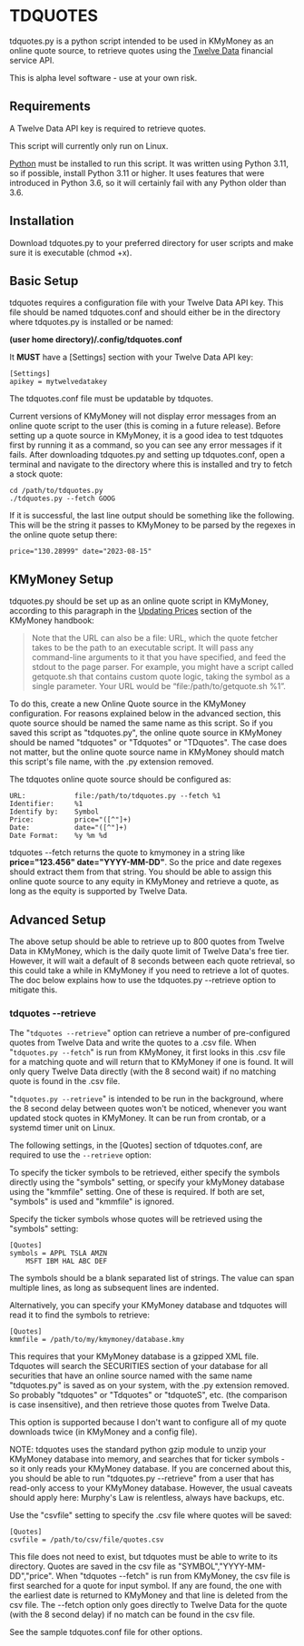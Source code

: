 # TDQUOTES
tdquotes.py is a python script intended to be used in KMyMoney as an online quote source, to retrieve quotes using the [Twelve Data](https://twelvedata.com/) financial service API. 

This is alpha level software - use at your own risk.

## Requirements
A Twelve Data API key is required to retrieve quotes.  

This script will currently only run on Linux.

[Python](https://www.python.org/) must be installed to run this script. It was written using Python 3.11, so if possible, install Python 3.11 or higher.  It uses features that were introduced in Python 3.6, so it will certainly fail with any Python older than 3.6.

## Installation
Download tdquotes.py to your preferred directory for user scripts and make sure it is executable (chmod +x).

## Basic Setup
tdquotes requires a configuration file with your Twelve Data API key. This file should be named tdquotes.conf and should either be in the directory where tdquotes.py is installed or be named:

**(user home directory)/.config/tdquotes.conf** 

It **MUST** have a [Settings] section with your Twelve Data API key:

```properties
[Settings] 
apikey = mytwelvedatakey
```
The tdquotes.conf file must be updatable by tdquotes.

Current versions of KMyMoney will not display error messages from an online quote script to the user (this is coming in a future release). Before setting up a quote source in KMyMoney, it is a good idea to test tdquotes first by running it as a command, so you can see any error messages if it fails. After downloading tdquotes.py and setting up tdquotes.conf, open a terminal and navigate to the directory where this is installed and try to fetch a stock quote:

```
cd /path/to/tdquotes.py
./tdquotes.py --fetch GOOG
```
If it is successful, the last line output should be something like the following.  This will be the string it passes to KMyMoney to be parsed by the regexes in the online quote setup there:

```
price="130.28999" date="2023-08-15"
```

## KMyMoney Setup
tdquotes.py should be set up as an online quote script in KMyMoney, according to this paragraph in the [Updating Prices](https://docs.kde.org/stable5/en/kmymoney/kmymoney/details.investments.prices.html#details.investments.onlinequotes) section of the KMyMoney handbook:

> Note that the URL can also be a file: URL, which the quote fetcher takes to be the path to an executable script. It will pass any command-line arguments to it that you have specified, and feed the stdout to the page parser. For example, you might have a script called getquote.sh that contains custom quote logic, taking the symbol as a single parameter. Your URL would be “file:/path/to/getquote.sh %1”.

To do this, create a new Online Quote source in the KMyMoney configuration.  For reasons explained below in the advanced section, this quote source should be named the same name as this script. So if you saved this script as "tdquotes.py", the online quote source in KMyMoney should be named "tdquotes" or "Tdquotes" or "TDquotes".  The case does not matter, but the online quote source name in KMyMoney should match this script's file name, with the .py extension removed.

The tdquotes online quote source should be configured as:

```
URL:            file:/path/to/tdquotes.py --fetch %1
Identifier:     %1
Identify by:    Symbol
Price:          price="([^"]+)
Date:           date="([^"]+)
Date Format:    %y %m %d

```
tdquotes --fetch returns the quote to kmymoney in a string like  **price="123.456" date="YYYY-MM-DD"**. So the price and date regexes should extract them from that string. You should be able to assign this online quote source to any equity in KMyMoney and retrieve a quote, as long as the equity is supported by Twelve Data.

## Advanced Setup
The above setup should be able to retrieve up to 800 quotes from Twelve Data in KMyMoney, which is the daily quote limit of Twelve Data's free tier. However, it will wait a default of 8 seconds between each quote retrieval, so this could take a while in KMyMoney if you need to retrieve a lot of quotes.  The doc below explains how to use the tdquotes.py --retrieve option to mitigate this.

### tdquotes --retrieve
The "`tdquotes --retrieve`" option can retrieve a number of pre-configured quotes from Twelve Data and write the quotes to a .csv file.  When "`tdquotes.py --fetch`" is run from KMyMoney, it first looks in this .csv file for a matching quote and will return that to KMyMoney if one is found. It will only query Twelve Data directly (with the 8 second wait) if no matching quote is found in the .csv file.

"`tdquotes.py --retrieve`" is intended to be run in the background, where the 8 second delay between quotes won't be noticed, whenever you want updated stock quotes in KMyMoney. It can be run from crontab, or a systemd timer unit on Linux.

The following settings, in the [Quotes] section of tdquotes.conf, are required to use the `--retrieve` option:

To specify the ticker symbols to be retrieved, either specify the symbols directly using the "symbols" setting, or specify your kMyMoney database using the "kmmfile" setting. One of these is required. If both are set, "symbols" is used and "kmmfile" is ignored.

Specify the ticker symbols whose quotes will be retrieved using the "symbols" setting:

```properties
[Quotes]
symbols = APPL TSLA AMZN
    MSFT IBM HAL ABC DEF       
```
The symbols should be a blank separated list of strings. The value can span multiple lines, as long as subsequent lines are indented.

Alternatively, you can specify your KMyMoney database and tdquotes will read it to find the symbols to retrieve:

```properties
[Quotes]
kmmfile = /path/to/my/kmymoney/database.kmy
```
This requires that your KMyMoney database is a gzipped XML file. Tdquotes will search the SECURITIES section of your database for all securities that have an online source named with the same name "tdquotes.py" is saved as on your system, with the .py extension removed.  So probably "tdquotes" or "Tdquotes" or "tdquoteS", etc. (the comparison is case insensitive), and then retrieve those quotes from Twelve Data. 

This option is supported because I don't want to configure all of my quote downloads twice (in KMyMoney and a config file).

NOTE:  tdquotes uses the standard python gzip module to unzip your KMyMoney database into memory, and searches that for ticker symbols - so it only reads your KMyMoney database. If you are concerned about this, you should be able to run "tdquotes.py --retrieve" from a user that has read-only access to your KMyMoney database.  However, the usual caveats should apply here: Murphy's Law is relentless, always have backups, etc.

Use the "csvfile" setting to specify the .csv file where quotes will be saved:

```properties
[Quotes]
csvfile = /path/to/csv/file/quotes.csv
```
This file does not need to exist, but tdquotes must be able to write to its directory.  Quotes are saved in the csv file as "SYMBOL","YYYY-MM-DD","price".  When "tdquotes --fetch" is run from KMyMoney, the csv file is first searched for a quote for input symbol. If any are found, the one with the earliest date is returned to KMyMoney and that line is deleted from the csv file. The --fetch option only goes directly to Twelve Data for the quote (with the 8 second delay) if no match can be found in the csv file.   

See the sample tdquotes.conf file for other options. 